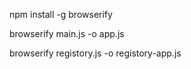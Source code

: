 npm install -g browserify

browserify main.js -o app.js

browserify registory.js -o registory-app.js
